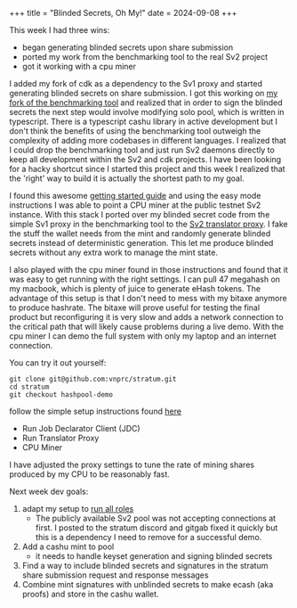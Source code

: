 +++
title = "Blinded Secrets, Oh My!"
date = 2024-09-08
+++

This week I had three wins:
- began generating blinded secrets upon share submission
- ported my work from the benchmarking tool to the real Sv2 project
- got it working with a cpu miner

I added my fork of cdk as a dependency to the Sv1 proxy and started generating blinded secrets on share submission. I got this working on [my fork of the benchmarking tool](https://github.com/vnprc/benchmarking-tool/tree/hashpool-demo) and realized that in order to sign the blinded secrets the next step would involve modifying solo pool, which is written in typescript. There is a typescript cashu library in active development but I don't think the benefits of using the benchmarking tool outweigh the complexity of adding more codebases in different languages. I realized that I could drop the benchmarking tool and just run Sv2 daemons directly to keep all development within the Sv2 and cdk projects. I have been looking for a hacky shortcut since I started this project and this week I realized that the 'right' way to build it is actually the shortest path to my goal.

I found this awesome [getting started guide](https://stratumprotocol.org/getting-started/) and using the easy mode instructions I was able to point a CPU miner at the public testnet Sv2 instance. With this stack I ported over my blinded secret code from the simple Sv1 proxy in the benchmarking tool to the [Sv2 translator proxy](https://github.com/vnprc/stratum/tree/hashpool-demo). I fake the stuff the wallet needs from the mint and randomly generate blinded secrets instead of deterministic generation. This let me produce blinded secrets without any extra work to manage the mint state.

I also played with the cpu miner found in those instructions and found that it was easy to get running with the right settings. I can pull 47 megahash on my macbook, which is plenty of juice to generate eHash tokens. The advantage of this setup is that I don't need to mess with my bitaxe anymore to produce hashrate. The bitaxe will prove useful for testing the final product but reconfiguring it is very slow and adds a network connection to the critical path that will likely cause problems during a live demo. With the cpu miner I can demo the full system with only my laptop and an internet connection.

You can try it out yourself:
```
git clone git@github.com:vnprc/stratum.git
cd stratum
git checkout hashpool-demo
```

follow the simple setup instructions found [here](https://stratumprotocol.org/getting-started/#run-job-declarator-client-jdc)
- Run Job Declarator Client (JDC)
- Run Translator Proxy
- CPU Miner

I have adjusted the proxy settings to tune the rate of mining shares produced by my CPU to be reasonably fast.

Next week dev goals:
1. adapt my setup to [run all roles](https://stratumprotocol.org/getting-started/#ii-getting-started---running-all-roles)
    - The publicly available Sv2 pool was not accepting connections at first. I posted to the stratum discord and gitgab fixed it quickly 
    but this is a dependency I need to remove for a successful demo.
2. Add a cashu mint to pool
    - it needs to handle keyset generation and signing blinded secrets
3. Find a way to include blinded secrets and signatures in the stratum share submission request and response messages
4. Combine mint signatures with unblinded secrets to make ecash (aka proofs) and store in the cashu wallet.
